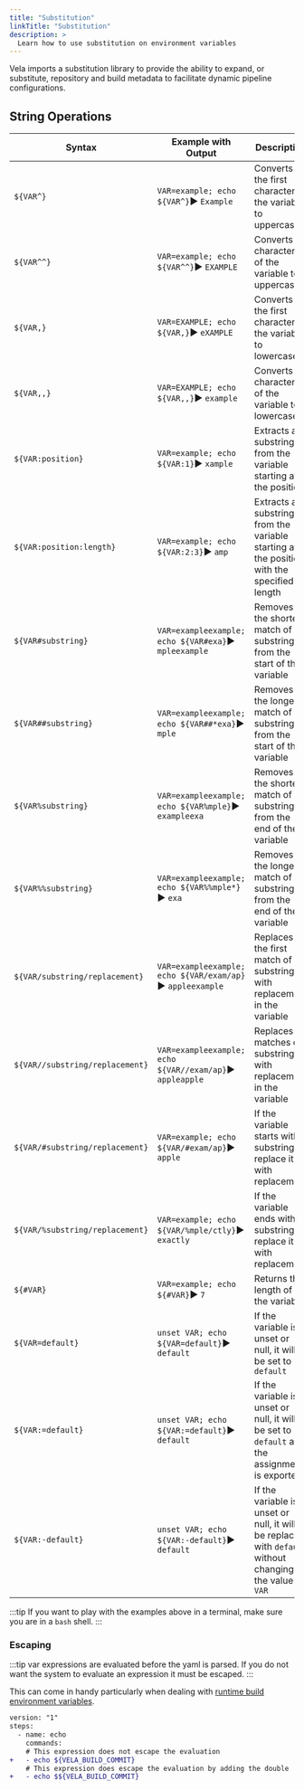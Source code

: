 ```yaml
---
title: "Substitution"
linkTitle: "Substitution"
description: >
  Learn how to use substitution on environment variables
---
```


Vela imports a substitution library to provide the ability to expand, or substitute, repository and build metadata to facilitate dynamic pipeline configurations.

## String Operations

| Syntax                          | Example with Output                                           | Description                                                                                              |
| ------------------------------- | ------------------------------------------------------------- | -------------------------------------------------------------------------------------------------------- |
| `${VAR^}`                       | `VAR=example; echo ${VAR^}`► `Example`                    | Converts the first character of the variable to uppercase                                                |
| `${VAR^^}`                      | `VAR=example; echo ${VAR^^}`► `EXAMPLE`                   | Converts all characters of the variable to uppercase                                                     |
| `${VAR,}`                       | `VAR=EXAMPLE; echo ${VAR,}`► `eXAMPLE`                    | Converts the first character of the variable to lowercase                                                |
| `${VAR,,}`                      | `VAR=EXAMPLE; echo ${VAR,,}`► `example`                   | Converts all characters of the variable to lowercase                                                     |
| `${VAR:position}`               | `VAR=example; echo ${VAR:1}`► `xample`                    | Extracts a substring from the variable starting at the position                                          |
| `${VAR:position:length}`        | `VAR=example; echo ${VAR:2:3}`► `amp`                     | Extracts a substring from the variable starting at the position with the specified length                |
| `${VAR#substring}`              | `VAR=exampleexample; echo ${VAR#exa}`► `mpleexample`      | Removes the shortest match of substring from the start of the variable                                   |
| `${VAR##substring}`             | `VAR=exampleexample; echo ${VAR##*exa}`► `mple`           | Removes the longest match of substring from the start of the variable                                    |
| `${VAR%substring}`              | `VAR=exampleexample; echo ${VAR%mple}`► `exampleexa`      | Removes the shortest match of substring from the end of the variable                                     |
| `${VAR%%substring}`             | `VAR=exampleexample; echo ${VAR%%mple*}`► `exa`           | Removes the longest match of substring from the end of the variable                                      |
| `${VAR/substring/replacement}`  | `VAR=exampleexample; echo ${VAR/exam/ap}`► `appleexample` | Replaces the first match of substring with replacement in the variable                                   |
| `${VAR//substring/replacement}` | `VAR=exampleexample; echo ${VAR//exam/ap}`► `appleapple`  | Replaces all matches of substring with replacement in the variable                                       |
| `${VAR/#substring/replacement}` | `VAR=example; echo ${VAR/#exam/ap}`► `apple`              | If the variable starts with substring, replace it with replacement                                       |
| `${VAR/%substring/replacement}` | `VAR=example; echo ${VAR/%mple/ctly}`► `exactly`          | If the variable ends with substring, replace it with replacement                                         |
| `${#VAR}`                       | `VAR=example; echo ${#VAR}`► `7`                          | Returns the length of the variable                                                                       |
| `${VAR=default}`                | `unset VAR; echo ${VAR=default}`► `default`               | If the variable is unset or null, it will be set to `default`                                            |
| `${VAR:=default}`               | `unset VAR; echo ${VAR:=default}`► `default`              | If the variable is unset or null, it will be set to `default` and the assignment is exported             |
| `${VAR:-default}`               | `unset VAR; echo ${VAR:-default}`► `default`              | If the variable is unset or null, it will be replaced with `default` without changing the value of `VAR` |

:::tip
If you want to play with the examples above in a terminal, make sure you are in a `bash` shell.
:::

### Escaping

:::tip
var expressions are evaluated before the yaml is parsed. If you do not want the system to evaluate an expression it must be escaped.
:::

This can come in handy particularly when dealing with [runtime build environment variables](/docs/reference/environment/variables/#using-substitution-for-platform-variables).

```diff
version: "1"
steps:
  - name: echo
    commands:
    # This expression does not escape the evaluation
+   - echo ${VELA_BUILD_COMMIT}
    # This expression does escape the evaluation by adding the double '$$'
+   - echo $${VELA_BUILD_COMMIT}
```
